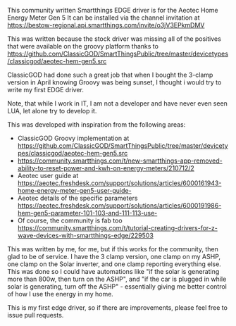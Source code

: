 This community written Smartthings EDGE driver is for the Aeotec Home Energy Meter Gen 5
It can be installed via the channel invitation at https://bestow-regional.api.smartthings.com/invite/o3jV3EPkmDMV

This was written because the stock driver was missing all of the positives that were available on the groovy platform thanks to https://github.com/ClassicGOD/SmartThingsPublic/tree/master/devicetypes/classicgod/aeotec-hem-gen5.src

ClassicGOD had done such a great job that when I bought the 3-clamp version in April knowing Groovy was being sunset, I thought i would try to write my first EDGE driver.

Note, that while I work in IT, I am not a developer and have never even seen LUA, let alone try to develop it.

This was developed with inspiration from the following areas:
- ClassicGOD Groovy implementation at https://github.com/ClassicGOD/SmartThingsPublic/tree/master/devicetypes/classicgod/aeotec-hem-gen5.src
- https://community.smartthings.com/t/new-smartthings-app-removed-ability-to-reset-power-and-kwh-on-energy-meters/210712/2
- Aeotec user guide at https://aeotec.freshdesk.com/support/solutions/articles/6000161943-home-energy-meter-gen5-user-guide-
- Aeotec details of the specific parameters https://aeotec.freshdesk.com/support/solutions/articles/6000191986-hem-gen5-parameter-101-103-and-111-113-use-
- Of course, the community is fab too https://community.smartthings.com/t/tutorial-creating-drivers-for-z-wave-devices-with-smartthings-edge/229503

This was written by me, for me, but if this works for the community, then glad to be of service. I have the 3 clamp version, one clamp on my ASHP, one clamp on the Solar inverter, and one clamp reporting everything else. This was done so I could have automations like "if the solar is generating more than 800w, then turn on the ASHP", and "if the car is plugged in while solar is generating, turn off the ASHP" - essentially giving me better control of how I use the energy in my home.

This is my first edge driver, so if there are improvements, please feel free to issue pull requests.
